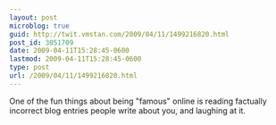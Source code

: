 ```yaml
---
layout: post
microblog: true
guid: http://twit.vmstan.com/2009/04/11/1499216820.html
post_id: 3051709
date: 2009-04-11T15:28:45-0600
lastmod: 2009-04-11T15:28:45-0600
type: post
url: /2009/04/11/1499216820.html
---
```

One of the fun things about being "famous" online is reading factually incorrect blog entries people write about you, and laughing at it.
